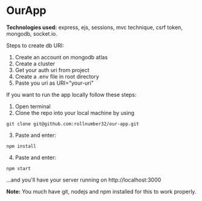 # OurApp

**Technologies used:** express, ejs, sessions, mvc technique, csrf token, mongodb, socket.io.

Steps to create db URI:

1. Create an account on mongodb atlas
2. Create a cluster
3. Get your auth uri from project
4. Create a .env file in root directory
5. Paste you uri as URI="your-uri"

If you want to run the app locally follow these steps:

1. Open terminal
2. Clone the repo into your local machine by using

```
git clone git@github.com:rollnumber32/our-app.git
```

3. Paste and enter:

```
npm install
```

4. Paste and enter:

```
npm start
```

...and you'll have your server running on http://localhost:3000

**Note:** You much have git, nodejs and npm installed for this to work properly.
